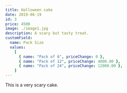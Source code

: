 ```yaml
---
title: Halloween cake
date: 2019-06-19
id: 3
price: 4500
image: ./image1.jpg
description: A scary but tasty treat.
customField:
  name: Pack Size
  values:
    [
      { name: "Pack of 6", priceChange: 0 },
      { name: "Pack of 12", priceChange: 4000.00 },
      { name: "Pack of 24", priceChange: 12000.00 },
    ]
---
```


This is a very scary cake.
